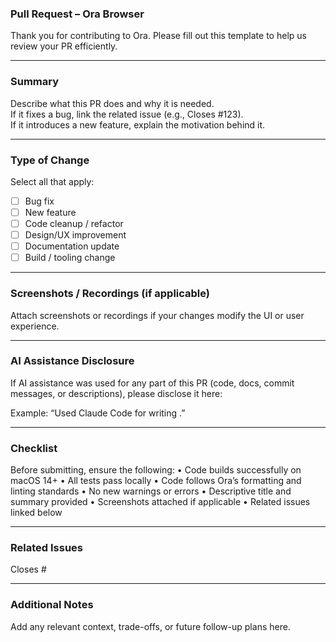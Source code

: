 ### Pull Request – Ora Browser

Thank you for contributing to Ora. Please fill out this template to help us review your PR efficiently.

---

### Summary

Describe what this PR does and why it is needed.  
If it fixes a bug, link the related issue (e.g., Closes #123).  
If it introduces a new feature, explain the motivation behind it.

---

### Type of Change

Select all that apply:

- [ ] Bug fix  
- [ ] New feature  
- [ ] Code cleanup / refactor  
- [ ] Design/UX improvement  
- [ ] Documentation update  
- [ ] Build / tooling change  

---

### Screenshots / Recordings (if applicable)

Attach screenshots or recordings if your changes modify the UI or user experience.

---

### AI Assistance Disclosure

If AI assistance was used for any part of this PR (code, docs, commit messages, or descriptions), please disclose it here:

Example: “Used Claude Code for writing <this part of the code>.”

---

### Checklist

Before submitting, ensure the following:
	•	Code builds successfully on macOS 14+
	•	All tests pass locally
	•	Code follows Ora’s formatting and linting standards
	•	No new warnings or errors
	•	Descriptive title and summary provided
	•	Screenshots attached if applicable
	•	Related issues linked below

---

### Related Issues

Closes #

---

### Additional Notes

Add any relevant context, trade-offs, or future follow-up plans here.